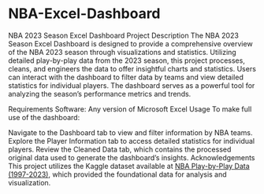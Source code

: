 # NBA-Excel-Dashboard

NBA 2023 Season Excel Dashboard
Project Description
The NBA 2023 Season Excel Dashboard is designed to provide a comprehensive overview of the NBA 2023 season through visualizations and statistics. Utilizing detailed play-by-play data from the 2023 season, this project processes, cleans, and engineers the data to offer insightful charts and statistics. Users can interact with the dashboard to filter data by teams and view detailed statistics for individual players. The dashboard serves as a powerful tool for analyzing the season’s performance metrics and trends.

Requirements
Software: Any version of Microsoft Excel
Usage
To make full use of the dashboard:

Navigate to the Dashboard tab to view and filter information by NBA teams.
Explore the Player Information tab to access detailed statistics for individual players.
Review the Cleaned Data tab, which contains the processed original data used to generate the dashboard’s insights.
Acknowledgements
This project utilizes the Kaggle dataset available at [NBA Play-by-Play Data (1997-2023)](https://www.kaggle.com/datasets/szymonjwiak/nba-play-by-play-data-1997-2023), which provided the foundational data for analysis and visualization.
